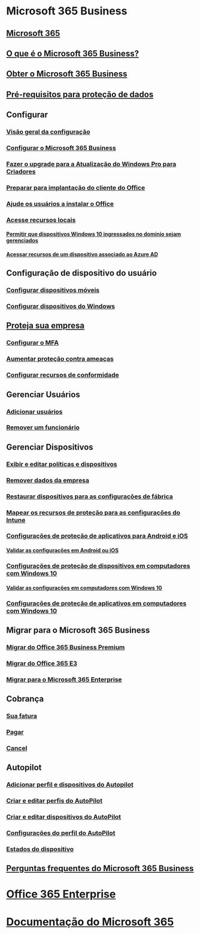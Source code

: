# Microsoft 365 Business
## [Microsoft 365](index.yml)
## [O que é o Microsoft 365 Business?](microsoft-365-business-overview.md)
## [Obter o Microsoft 365 Business](sign-up.md)
## [Pré-requisitos para proteção de dados](pre-requisites-for-data-protection.md)
## Configurar
### [Visão geral da configuração](set-up-overview.md)
### [Configurar o Microsoft 365 Business](set-up.md)
### [Fazer o upgrade para a Atualização do Windows Pro para Criadores](upgrade-to-windows-pro-creators-update.md)
### [Preparar para implantação do cliente do Office](prepare-for-office-client-deployment.md)
### [Ajude os usuários a instalar o Office](help-users-install-office.md)
### [Acesse recursos locais]()
#### [Permitir que dispositivos Windows 10 ingressados no domínio sejam gerenciados](manage-windows-devices.md)
#### [Acessar recursos de um dispositivo associado ao Azure AD](access-resources.md)
## Configuração de dispositivo do usuário
### [Configurar dispositivos móveis](set-up-mobile-devices.md)
### [Configurar dispositivos do Windows](set-up-windows-devices.md)
## [Proteja sua empresa](security-features.md)
### [Configurar o MFA](set-up-mfa.md)
### [Aumentar proteção contra ameaças](increase-threat-protection.md)
### [Configurar recursos de conformidade](set-up-compliance.md)
## Gerenciar Usuários
### [Adicionar usuários](add-users-m365b.md)
### [Remover um funcionário](/Office365/Admin/add-users/remove-former-employee?toc=/microsoft-365/business/toc.json&bc=/microsoft-365/business/breadcrumb/toc.json)
## Gerenciar Dispositivos
### [Exibir e editar políticas e dispositivos](view-policies-and-devices.md)
### [Remover dados da empresa](remove-company-data.md)
### [Restaurar dispositivos para as configurações de fábrica](reset-devices-to-factory-settings.md)
### [Mapear os recursos de proteção para as configurações do Intune](map-protection-features-to-intune-settings.md)
### [Configurações de proteção de aplicativos para Android e iOS](app-protection-settings-for-android-and-ios.md)
#### [Validar as configurações em Android ou iOS](validate-settings-on-android-or-ios.md)
### [Configurações de proteção de dispositivos em computadores com Windows 10](protection-settings-for-windows-10-pcs.md)
#### [Validar as configurações em computadores com Windows 10](validate-settings-on-windows-10-pcs.md)
### [Configurações de proteção de aplicativos em computadores com Windows 10](protection-settings-for-windows-10-devices.md)
## Migrar para o Microsoft 365 Business
### [Migrar do Office 365 Business Premium](migrate-to-microsoft-365-business.md)
### [Migrar do Office 365 E3](migrate-from-e3.md)
### [Migrar para o Microsoft 365 Enterprise](migrate-from-microsoft-365-business-to-microsoft-365-enterprise.md)
## Cobrança
### [Sua fatura](/Office365/Admin/subscriptions-and-billing/view-your-bill-or-invoice?toc=/microsoft-365/business/toc.json&bc=/microsoft-365/business/breadcrumb/toc.json)
### [Pagar](/Office365/Admin/subscriptions-and-billing/pay-for-your-subscription?toc=/microsoft-365/business/toc.json&bc=/microsoft-365/business/breadcrumb/toc.json)
### [Cancel](/Office365/Admin/subscriptions-and-billing/cancel-your-subscription?toc=/microsoft-365/business/toc.json&bc=/microsoft-365/business/breadcrumb/toc.json)
## Autopilot
### [Adicionar perfil e dispositivos do Autopilot](add-autopilot-devices-and-profile.md)
### [Criar e editar perfis do AutoPilot](create-and-edit-autopilot-profiles.md)
### [Criar e editar dispositivos do AutoPilot](create-and-edit-autopilot-devices.md)
### [Configurações do perfil do AutoPilot](autopilot-profile-settings.md)
### [Estados do dispositivo](device-states.md)
## [Perguntas frequentes do Microsoft 365 Business](support/microsoft-365-business-faqs.md)
# [Office 365 Enterprise](https://docs.microsoft.com/office365/enterprise)
# [Documentação do Microsoft 365](https://docs.microsoft.com/microsoft-365)